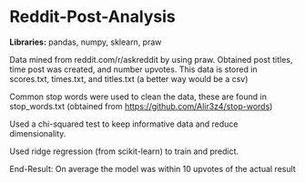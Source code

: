 # Reddit-Post-Analysis
**Libraries:** pandas, numpy, sklearn, praw 

Data mined from reddit.com/r/askreddit by using praw. Obtained post titles, time post was created, and number upvotes. This data is stored in scores.txt, times.txt, and titles.txt (a better way would be a csv)

Common stop words were used to clean the data, these are found in stop_words.txt (obtained from https://github.com/Alir3z4/stop-words)

Used a chi-squared test to keep informative data and reduce dimensionality. 

Used ridge regression (from scikit-learn) to train and predict.

End-Result: On average the model was within 10 upvotes of the actual result




